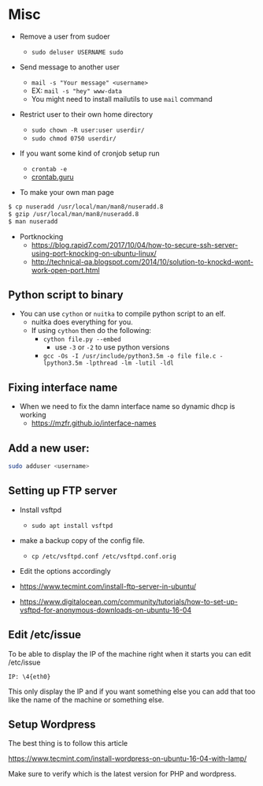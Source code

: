 # Misc

* Remove a user from sudoer
    - `sudo deluser USERNAME sudo`
* Send message to another user
    - `mail -s "Your message" <username>`
    - EX: `mail -s "hey" www-data`
    - You might need to install mailutils to use `mail` command
* Restrict user to their own home directory
    - `sudo chown -R user:user userdir/`
    - `sudo chmod 0750 userdir/`
* If you want some kind of cronjob setup run
    - `crontab -e`
    - [crontab.guru](https://crontab.guru/)

* To make your own man page

```bash
$ cp nuseradd /usr/local/man/man8/nuseradd.8
$ gzip /usr/local/man/man8/nuseradd.8
$ man nuseradd
```

* Portknocking
    - https://blog.rapid7.com/2017/10/04/how-to-secure-ssh-server-using-port-knocking-on-ubuntu-linux/
    - http://technical-qa.blogspot.com/2014/10/solution-to-knockd-wont-work-open-port.html

## Python script to binary

* You can use `cython` or `nuitka` to compile python script to an elf.
    - nuitka does everything for you.
    - If using `cython` then do the following:
        * `cython file.py --embed`
            - use `-3` or `-2` to use python versions
        * `gcc -Os -I /usr/include/python3.5m -o file file.c -lpython3.5m -lpthread -lm -lutil -ldl`

## Fixing interface name

* When we need to fix the damn interface name so dynamic dhcp is working
    - https://mzfr.github.io/interface-names

## Add a new user:

```bash
sudo adduser <username>
```

## Setting up FTP server

* Install vsftpd
    - `sudo apt install vsftpd`
* make a backup copy of the config file.
    - `cp /etc/vsftpd.conf /etc/vsftpd.conf.orig`
* Edit the options accordingly

* https://www.tecmint.com/install-ftp-server-in-ubuntu/
* https://www.digitalocean.com/community/tutorials/how-to-set-up-vsftpd-for-anonymous-downloads-on-ubuntu-16-04

## Edit /etc/issue

To be able to display the IP of the machine right when it starts you can edit /etc/issue

```
IP: \4{eth0}
```


This only display the IP and if you want something else you can add that too like the name of the machine or something else.


## Setup Wordpress

The best thing is to follow this article

https://www.tecmint.com/install-wordpress-on-ubuntu-16-04-with-lamp/

Make sure to verify which is the latest version for PHP and wordpress.

